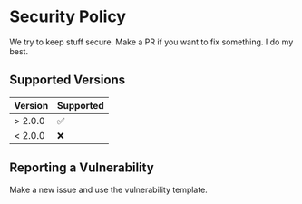 # Security Policy
We try to keep stuff secure. Make a PR if you want to fix something. I do my best.
## Supported Versions


| Version | Supported          |
| ------- | ------------------ |
| > 2.0.0  | :white_check_mark:                |
| < 2.0.0   | :x:                |

## Reporting a Vulnerability

Make a new issue and use the vulnerability template.
